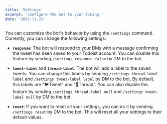 ```yaml
---
title: 'Settings'
excerpt: 'Configure the bot to your liking.'
date: '2022-11-22'
---
```


You can customize the bot's behavior by using the `/settings` command. Currently, you can change the following settings:

- **`response`**: The bot will respond to your DMs with a message confirming the tweet has been saved to your Todoist account. You can disable this feature by sending `/settings response false` by DM to the bot.

- **`tweet-label`** and **`thread-label`**: The bot will add a label to the saved tweets. You can change this labels by sending `/settings thread-label label` and `/settings tweet-label label` by DM to the bot. By default, this labels are "🐦Tweet" and "🧵Thread". You can also disable this feature by sending `/settings thread-label null` and `/settings tweet-label null` by DM to the bot.

- **`reset`**: If you want to reset all your settings, you can do it by sending `/settings reset` by DM to the bot. This will reset all your settings to their default values.
